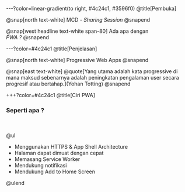 ---?color=linear-gradient(to right, #4c24c1, #3596f0)
@title[Pembuka]

@snap[north text-white]
MCD - *Sharing Session*
@snapend

@snap[west headline text-white span-80]
Ada apa dengan<br>*PWA ?*
@snapend

---?color=#4c24c1
@title[Penjelasan]

@snap[north text-white]
Progressive Web Apps
@snapend

@snap[east text-white]
@quote[Yang utama adalah kata progressive di mana maksud sebenarnya adalah peningkatan pengalaman user secara progresif atau bertahap.](Yohan Totting)
@snapend

+++?color=#4c24c1
@title[Ciri PWA]

### Seperti apa ?

<br><br>
@ul[](false)
- Menggunakan HTTPS & App Shell Architecture
- Halaman dapat dimuat dengan cepat
- Memasang Service Worker
- Mendukung notifikasi
- Mendukung Add to Home Screen

@ulend
<br><br>
